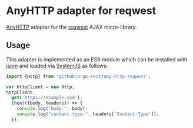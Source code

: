 # AnyHTTP adapter for reqwest

[AnyHTTP](https://github.com/argo-rest/any-http) adapter for the
[reqwest](https://github.com/ded/reqwest) AJAX micro-library.

## Usage

This adapter is implemented as an ES6 module which can be installed
with [jspm](https://jspm.io) and loaded via
[SystemJS](https://github.com/systemjs/systemjs) as follows:

``` javascript
import {Http} from 'github:argo-rest/any-http-reqwest';

var httpClient = new Http;
httpClient.
  get('https://example.com').
  then(({body, headers}) => {
    console.log("body:", body);
    console.log("content-type:", headers['Content-Type']);
  });
```
